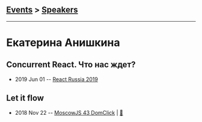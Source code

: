 ## [Events](../README.md) > [Speakers](../speakers.md)
---

# Екатерина Анишкина

## Concurrent React. Что нас ждет?
- 2019 Jun 01 -- [React Russia 2019](https://www.youtube.com/watch?v=S7I-2fy4Qck)    
## Let it flow
- 2018 Nov 22 -- [MoscowJS 43 DomClick](https://youtu.be/vhHrHdtv7Po?t=5052)  | [:notebook:](https://cloud.mail.ru/public/7vYC/UPtYZ8s4W)  
